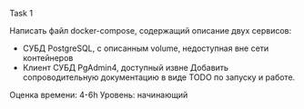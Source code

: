 Task 1

Написать файл docker-compose, содержащий описание двух сервисов:
- СУБД PostgreSQL, с описанным volume, недоступная вне сети контейнеров
- Клиент СУБД PgAdmin4, доступный извне
Добавить сопроводительную документацию в виде TODO по запуску и работе.

Оценка времени: 4-6h
Уровень: начинающий
